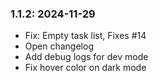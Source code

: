 ### 1.1.2: 2024-11-29

* Fix: Empty task list, Fixes #14
* Open changelog
* Add debug logs for dev mode
* Fix hover color on dark mode
